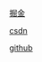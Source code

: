 [掘金](https://juejin.im/post/5a58506cf265da3e355afff4)

[csdn](http://blog.csdn.net/weixin_40896275/article/details/79043448)

[github](http://blog.gongzichen.com/2018/01/12/Prpmise%E7%9A%84%E7%AE%80%E5%8D%95%E5%AE%9E%E7%8E%B0/)